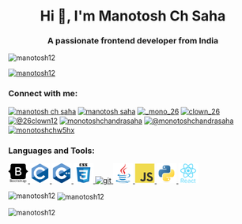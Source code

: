<h1 align="center">Hi 👋, I'm Manotosh Ch Saha</h1>
<h3 align="center">A passionate frontend developer from India</h3>

<p align="left"> <img src="https://komarev.com/ghpvc/?username=manotosh12&label=Profile%20views&color=0e75b6&style=flat" alt="manotosh12" /> </p>

<p align="left"> <a href="https://github.com/ryo-ma/github-profile-trophy"><img src="https://github-profile-trophy.vercel.app/?username=manotosh12" alt="manotosh12" /></a> </p>

<h3 align="left">Connect with me:</h3>
<p align="left">
<a href="https://linkedin.com/in/manotosh ch saha" target="blank"><img align="center" src="https://raw.githubusercontent.com/rahuldkjain/github-profile-readme-generator/master/src/images/icons/Social/linked-in-alt.svg" alt="manotosh ch saha" height="30" width="40" /></a>
<a href="https://fb.com/manotosh saha" target="blank"><img align="center" src="https://raw.githubusercontent.com/rahuldkjain/github-profile-readme-generator/master/src/images/icons/Social/facebook.svg" alt="manotosh saha" height="30" width="40" /></a>
<a href="https://instagram.com/_mono_26" target="blank"><img align="center" src="https://raw.githubusercontent.com/rahuldkjain/github-profile-readme-generator/master/src/images/icons/Social/instagram.svg" alt="_mono_26" height="30" width="40" /></a>
<a href="https://www.codechef.com/users/clown_26" target="blank"><img align="center" src="https://cdn.jsdelivr.net/npm/simple-icons@3.1.0/icons/codechef.svg" alt="clown_26" height="30" width="40" /></a>
<a href="https://www.hackerrank.com/@26clown12" target="blank"><img align="center" src="https://raw.githubusercontent.com/rahuldkjain/github-profile-readme-generator/master/src/images/icons/Social/hackerrank.svg" alt="@26clown12" height="30" width="40" /></a>
<a href="https://www.leetcode.com/monotoshchandrasaha" target="blank"><img align="center" src="https://raw.githubusercontent.com/rahuldkjain/github-profile-readme-generator/master/src/images/icons/Social/leet-code.svg" alt="monotoshchandrasaha" height="30" width="40" /></a>
<a href="https://www.hackerearth.com/@monotoshchandrasaha" target="blank"><img align="center" src="https://raw.githubusercontent.com/rahuldkjain/github-profile-readme-generator/master/src/images/icons/Social/hackerearth.svg" alt="@monotoshchandrasaha" height="30" width="40" /></a>
<a href="https://auth.geeksforgeeks.org/user/monotoshchw5hx" target="blank"><img align="center" src="https://raw.githubusercontent.com/rahuldkjain/github-profile-readme-generator/master/src/images/icons/Social/geeks-for-geeks.svg" alt="monotoshchw5hx" height="30" width="40" /></a>
</p>

<h3 align="left">Languages and Tools:</h3>
<p align="left"> <a href="https://getbootstrap.com" target="_blank" rel="noreferrer"> <img src="https://raw.githubusercontent.com/devicons/devicon/master/icons/bootstrap/bootstrap-plain-wordmark.svg" alt="bootstrap" width="40" height="40"/> </a> <a href="https://www.cprogramming.com/" target="_blank" rel="noreferrer"> <img src="https://raw.githubusercontent.com/devicons/devicon/master/icons/c/c-original.svg" alt="c" width="40" height="40"/> </a> <a href="https://www.w3schools.com/cpp/" target="_blank" rel="noreferrer"> <img src="https://raw.githubusercontent.com/devicons/devicon/master/icons/cplusplus/cplusplus-original.svg" alt="cplusplus" width="40" height="40"/> </a> <a href="https://www.w3schools.com/css/" target="_blank" rel="noreferrer"> <img src="https://raw.githubusercontent.com/devicons/devicon/master/icons/css3/css3-original-wordmark.svg" alt="css3" width="40" height="40"/> </a> <a href="https://git-scm.com/" target="_blank" rel="noreferrer"> <img src="https://www.vectorlogo.zone/logos/git-scm/git-scm-icon.svg" alt="git" width="40" height="40"/> </a> <a href="https://www.java.com" target="_blank" rel="noreferrer"> <img src="https://raw.githubusercontent.com/devicons/devicon/master/icons/java/java-original.svg" alt="java" width="40" height="40"/> </a> <a href="https://developer.mozilla.org/en-US/docs/Web/JavaScript" target="_blank" rel="noreferrer"> <img src="https://raw.githubusercontent.com/devicons/devicon/master/icons/javascript/javascript-original.svg" alt="javascript" width="40" height="40"/> </a> <a href="https://www.python.org" target="_blank" rel="noreferrer"> <img src="https://raw.githubusercontent.com/devicons/devicon/master/icons/python/python-original.svg" alt="python" width="40" height="40"/> </a> <a href="https://reactjs.org/" target="_blank" rel="noreferrer"> <img src="https://raw.githubusercontent.com/devicons/devicon/master/icons/react/react-original-wordmark.svg" alt="react" width="40" height="40"/> </a> </p>

<p><img align="left" src="https://github-readme-stats.vercel.app/api/top-langs?username=manotosh12&show_icons=true&locale=en&layout=compact" alt="manotosh12" /></p>

<p>&nbsp;<img align="center" src="https://github-readme-stats.vercel.app/api?username=manotosh12&show_icons=true&locale=en" alt="manotosh12" /></p>

<p><img align="center" src="https://github-readme-streak-stats.herokuapp.com/?user=manotosh12&" alt="manotosh12" /></p>

